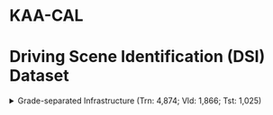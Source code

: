 # KAA-CAL
# Driving Scene Identification (DSI) Dataset

<details>
<summary>Grade-separated Infrastructure (Trn: 4,874; Vld: 1,866; Tst: 1,025)</summary>

| Class            | Trn   | Vld  | Tst |
|------------------|-------|------|-----|
| Over-head Bridge | 3,000 |1,000 | 500 |
| Tunnel           | 1,136 |  332 | 216 |
| Open Road        |   738 |  534 | 309 |

</details>

